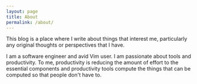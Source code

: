 ```yaml
---
layout: page
title: About
permalink: /about/
---
```


This blog is a place where I write about things that interest me, particularly
any original thoughts or perspectives that I have.

I am a software engineer and avid Vim user.  I am passionate about tools and
productivity.  To me, productivity is reducing the amount of effort to the
essential components and productivity tools compute the things that can be
computed so that people don't have to.
